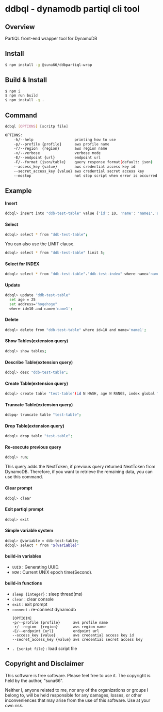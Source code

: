 # ddbql - dynamodb partiql cli tool

## Overview

PartiQL front-end wrapper tool for DynamoDB

## Install

```bash
$ npm install -g @suna66/ddbpartiql-wrap
```

## Build & Install

```bash
$ npm i
$ npm run build
$ npm install -g .
```

## Command

```bash
ddbql [OPTIONS] [scritp file]

OPTIONS:
    -h/--help                   printing how to use
    -p/--profile {profile}      aws profile name
    -r/--region  {region}       aws region name
    -v/--verbose                verbose mode
    -E/--endpoint {url}         endpoint url
    -F/--format {json/table}    query response format(default: json)
    --access_key {value}        aws credential access key id
    --secret_access_key {value} aws credential secret access key
    --nostop                    not stop script when error is occurred
```

## Example

#### Insert

```bash
ddbql> insert into "ddb-test-table" value {'id': 10, 'name': 'name1','age': 20};
```

#### Select

```bash
ddbql> select * from "ddb-test-table";
```

You can also use the LIMIT clause.
```bash
ddbql> select * from "ddb-test-table" limit 5;
```

#### Select for INDEX

```bash
ddbql> select * from "ddb-test-table"."ddb-test-index" where name='name1';
```

#### Update

```bash
ddbql> update "ddb-test-table"
  set age = 25 
  set address="hogehoge"
  where id=10 and name='name1';
```

#### Delete

```bash
ddbql> delete from "ddb-test-table" where id=10 and name='name1';
```

#### Show Tables(extension query)

```bash
ddbql> show tables;
```

#### Describe Table(extension query)

```bash
ddbql> desc "ddb-test-table";
```

#### Create Table(extension query)

```bash
ddbql> create table "test-table"(id N HASH, age N RANGE, index global "index-global"(age N HASH));
```

#### Truncate Table(extension query)

```bash
ddbpq> truncate table "test-table";
```

#### Drop Table(extension query)

```bash
ddbql> drop table "test-table";
```

#### Re-execute previous query

```bash
ddbql> run;
```
This query adds the NextToken, if  previous query returned NextToken from DynamoDB.
Therefore, if you want to retrieve the remaining data, you can use this command.

#### Clear prompt

```bash
ddbql> clear
```

#### Exit partiql prompt

```bash
ddbql> exit
```

#### Simple variable system

```bash
ddbql> @variable = ddb-test-table;
ddbql> select * from "${variable}"
```

#### build-in variables

- `UUID` : Generating UUID.
- `NOW`  : Current UNIX epoch time(Second).

#### build-in functions

- `sleep {integer}`   : sleep thread(ms)
- `clear`             : clear console
- `exit`              : exit prompt
- `connect`           : re-connect dynamodb
    ```
    [OPTIOIN]
    -p/--profile {profile}      aws profile name
    -r/--region  {region}       aws region name
    -E/--endpoint {url}         endpoint url
    --access_key {value}        aws credential access key id
    --secret_access_key {value} aws credential secret access key
    ```
- `. {script file}`   : load script file


## Copyright and Disclaimer

This software is free software. Please feel free to use it. The copyright is held by the author, "suna66".

Neither I, anyone related to me, nor any of the organizations or groups I belong to, will be held responsible for any damages, losses, or other inconveniences that may arise from the use of this software. Use at your own risk.
